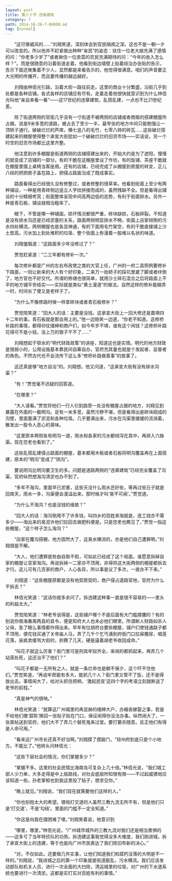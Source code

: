 ```yaml
---
layout: post
title: 第八十节 违章建筑
category: 7
path: 2014-10-28-7-08000.md
tag: [normal]
---
```


　　“这可够威风的……”刘翔笑道，深刻体会到官民隔阂之深。这也不是一朝一夕可以改变的。所以他并不赶紧做出种种“亲民”的姿态：扶住一位老大娘充满了感情的问：“你老多少岁了”或者揪住一位卖菜的农民充满期待的问：“今年的收入怎么样？”。而是很随意的沿着街道走着。他看到街边墙壁上贴着综治办张贴的告示，告示下面还聚集着不少人，显然都是来看告示的，他觉得很满意。咱们的声音要正大光明的传播开，而且要传播的越远越好。

　　刘翔由林佰光引路，沿着大街一路往前走。这里的商业十分繁盛，沿街几乎到处都是各种店铺。各式各样的店铺应有尽有。走着走着他很快就意识到为什么林佰光叫他“亲自来看一看”——这17世纪的违章建筑，乱搭乱建，一点也不比21世纪差。

　　除了街道两侧的官衙几乎没有一寸街道不被两侧的店铺或者商贩的搭建棚屋所占据。说是9米多宽的道路，被占去了至少一半，最夸张的地方中间只能勉强让一顶轿子通行。破破烂烂的芦席，横七竖八的毛竹，七零八碎的砖瓦……这些破烂搭建起来的棚屋使得整个承宣大街犹如一个破破烂烂的旧货市场——实话说，另一个时空的旧货市场都比这里齐整。

　　他注意到许多棚屋是街道两侧的店铺搭建出来的，开始大约是为了遮阳，慢慢的就变成了店铺的一部分。有的干脆在这棚屋里设了作坊，有的饭铺、茶座干脆就在棚屋里摆上桌椅当客座用。还有的店铺，已经完成了从棚屋到房屋的转变，正儿八经的把把房子盖在路上，把侵占路面当成了既成事实。

　　路面看得出已经很久没有修整过，或者修整的很草率。他看到街面上至少有两种铺设，一种是用青砖侧边竖立人字纹拼接而成的，虽然残缺不全。但是看得出铺设的十分精细考究；街面整体呈现中间高两边低的态势，有利于街面排水。另外一种是青石板，铺设就相当粗率了。

　　眼下，不管是哪一种铺面。损坏情况都很严重，砖块缺损，石板碎裂。不知道是没有排水沟还是已经淤塞的关系，路面两侧明显排水不畅，街面上店家倾倒的污水四处横流。两侧棚屋也是各显神通，有的下面用毛竹架空，有的干脆直接铺上沙土垫高。污水加上到处堆积的垃圾、整个街面上弥漫着一股难以名状的味道。

　　刘翔皱眉道：“这路面多少年没修过了？”

　　贾觉赶紧道：“二三年都有修补一次。”

　　每次修补都是广州的左右布政使之类的大官上任，广州的一府二县照例要修补下路面，一则让新来的大人有个好印象，二来万一抬轿子的踩坑里崴了脚或者绊倒了，地方官也不好交代。所谓的修缮也很简单，就用沙土碎石混合之后将路面上不平的地方铺平夯结实——实际就是类似“黄土漫道”的做法。自然这样的修补能糊弄一时，时间长了便又是老样子了。

　　“为什么不像修路时候一样拿砖块或者青石板修补？”

　　贾觉陪笑道：“回大人的话：主要是没钱。这承宣大街上一回大修还是嘉靖四十二年的事。青石板就是那会用上的。”他一边赔笑一边道，“你老不知道。这修桥补路的事情，都得仰仗缙绅和商户们，如今年岁不靖，谁有这个闲钱？这修桥补路花得可不是小钱，没上万的银子干不了……”

　　刘翔想起于鄂水的“明代财政政策”的讲座，知道这也是实情。明代的地方财政是很弱小的，公用设施基本靠民间自筹自办，官府充其量也就是个发起者、监督者的角色。不然古代也不会流传下这么多“修桥补路做善事”的故事了。

　　这还真是够“地方自治”的。刘翔想。他又问道，“这承宣大街有没有排水沟渠？”

　　“有！”贾觉毫不迟疑的回答道。

　　“在哪里？”

　　“大人请看。”贾觉将他们一行人引到路旁一处没有棚屋占据的地方，刘翔见到暴露在外面的一截明沟。足有一米多宽，虽然污秽不堪，但是看得出是砖块砌成的沟壁，里面塞满了淤泥和各种垃圾。几乎要满出来，污水在沟渠里缓缓的流淌着，散发出一股令人恶心的臭味。

　　“这里原本两侧各有明沟一道，雨水和各家的污水都倾泻在其中，再排入六脉渠。现在您老也看到了。”

　　这些乱搭乱建侵占路面的棚屋，基本都用木板或者石板将明沟覆盖再在上面搭建，原本的“明沟”变成了“阴沟”。

　　要说阴沟比明沟要卫生的多。问题是道路两侧的“违章建筑”已经完全覆盖了沟渠，官府纵然想淘沟清淤也办不到了。

　　“多年不淘沟，里面早已淤塞，这些天没什么雨水还好些，等再过些日子就是回南天，雨水一多，沟渠便会漫溢出来，那时候才叫‘臭不可闻’。”贾觉道。

　　“为什么不淘沟？也是没钱的缘故？”

　　“回大人的话：淘沟倒用不了许多钱，叫四乡的百姓来淘就是，连工钱亦不需多少——淘出来的臭泥许他们拉回去做肥料便是。只是您老也瞧见了，”贾觉一指这些棚屋，“这个样子怎么淘沟？”

　　“店家在覆沟搭棚，地方固然大了，这臭水横流的，亦是他们自己遭罪啊。”刘翔很是不解。

　　“大人，他们遭罪是咎由自取不假，可如此已经成了这个局面，谁愿意拆掉自家的棚屋让官家淘沟。再说拆掉一二家亦不顶用，非得将这大街两侧的棚屋都拆去才行。这儿可有几百家的商户，人心各异，所以事是议了多次，一直办不下来。”

　　刘翔道：“这些棚屋原都是没有地契房契的，商户侵占道路官地，官府为什么不拆去？”

　　林佰光笑道：“这话你就多余问了。拆违建这种事一直是很不容易的——里头的利益太大。”

　　贾觉陪笑道：“林老爷说得是，这些铺户哪个不是后面有大门槛撑腰的？有的别说你南海番禺两县的县令，便是知府大人也未必他们眼里。所谓断人财路如杀人父母，急了眼么事情都作得出来。早年有位胡府台要拆棚屋，铺户们使钱通路子都不顶用，便花钱买通了关帝庙人马，弄了几千个乞丐涌到府衙门口拉屎撒尿，唱莲花落，装疯卖傻骂大街的，折腾了几天，硬是逼着胡老爷收回成命。”

　　“叫花子就这么厉害？衙门里可是刑具牢狱齐全，来闹的都抓起来，再弄几个站笼处死，这还治不了他们？”

　　“叫花子都是一无所有之人，就是一条烂命也是朝不保夕，这个吓不住他们。”贾觉笑道，“再说牢房能有多大，能抓几个人？衙门里又管不了饭，还不是得放出去。事情闹大了，给对头抓住把柄，‘激起民变’这四个字的考语立刻就断送了老爷的前程。”

　　“真是神气的很呐。”

　　林佰光笑道：“就算这广州城里的再显赫的缙绅大户，办婚丧嫁娶之事，若是不给他们缴‘碧陈’换回一张贴子贴在门口，保证闹得你没法办事。纵然闹大了，一张禀帖送到官府，他们大不了弄几个替死鬼来过堂。要打要杀随意。反正他们有得是人命可用。”

　　“看来这广州市长还真不好当啊。”刘翔摸了摸脑门，“琼州府到底只是个小地方。不能比了。”他转头问林佰光：

　　“这些下层社会的情况，你们掌握多少？”

　　“掌握不多。这里的社会民情比海南岛可复杂上几十倍。”林佰光说，“我们城工部人少力单，大多走得是中上层路线，对社会底层所知很有限——不过起威镖局应该知道一些。孙老掌柜也到我这里投了贴子，想求见你。”

　　“晚上就见。”刘翔说，“我们现在就需要他们这样的人。”

　　“你也别抱太大的希望。镖局打交道的人虽然三教九流无所不有，但是他们只是‘打交道’，不是‘勾结’。里面的门槛不一定全知道。”

　　“你这是向我在摆困难了喽。”刘翔笑着说，他意识到

　　“哪里，哪里，”林佰光说，“广州城市城外的三教九流对我们还是相当畏惧的——这多亏了当年特侦队的功劳。拆违建这事我觉得没多大难度，我们刚进城，拆了承宣大街上的违建，等于也是向广州市民表达了我们除旧布新的决心。”

　　“对，不仅如此。还要做几件实事，让他们知道我们和腐朽没落的大明是不一样的。”刘翔说，“我进城之后的第一个印象就是街道脏乱，污水横流。我们应该发动部队和机关人员，进行一次全面的大扫除，清运城里的垃圾，对广州的下水道系统也要进行一次清淤。这都是实打实对百姓有利的事情。”
